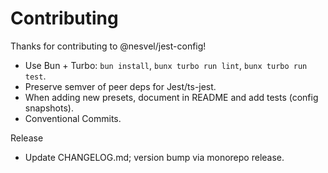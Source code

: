 # Contributing

Thanks for contributing to @nesvel/jest-config!

- Use Bun + Turbo: `bun install`, `bunx turbo run lint`, `bunx turbo run test`.
- Preserve semver of peer deps for Jest/ts-jest.
- When adding new presets, document in README and add tests (config snapshots).
- Conventional Commits.

Release

- Update CHANGELOG.md; version bump via monorepo release.
